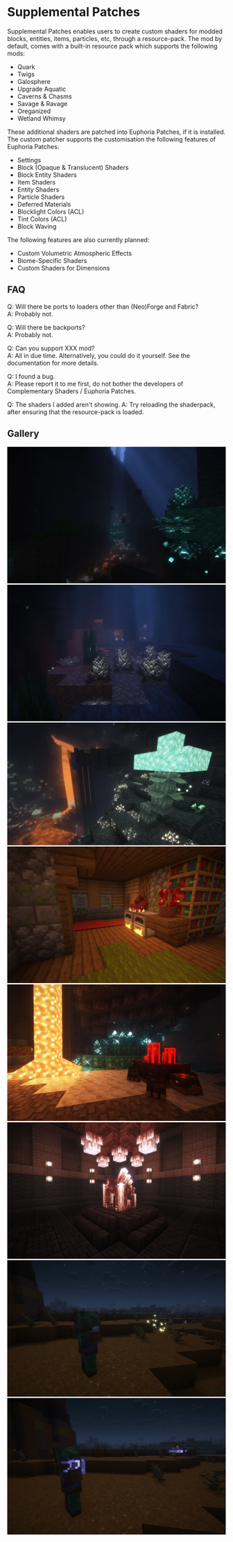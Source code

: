 # Supplemental Patches

Supplemental Patches enables users to create custom shaders for modded blocks, entities, items, particles, etc,
through a resource-pack. The mod by default, comes with a built-in resource pack which supports the following mods:

- Quark
- Twigs
- Galosphere
- Upgrade Aquatic
- Caverns & Chasms
- Savage & Ravage
- Oreganized
- Wetland Whimsy

These additional shaders are patched into Euphoria Patches, if it is installed. The custom patcher supports the customisation the following features of Euphoria Patches:

- Settings
- Block (Opaque & Translucent) Shaders
- Block Entity Shaders
- Item Shaders
- Entity Shaders
- Particle Shaders
- Deferred Materials
- Blocklight Colors (ACL)
- Tint Colors (ACL)
- Block Waving

The following features are also currently planned:

- Custom Volumetric Atmospheric Effects
- Biome-Specific Shaders
- Custom Shaders for Dimensions

## FAQ

Q: Will there be ports to loaders other than (Neo)Forge and Fabric? <br>
A: Probably not.

Q: Will there be backports? <br>
A: Probably not.

Q: Can you support XXX mod? <br>
A: All in due time. Alternatively, you could do it yourself. See the documentation for more details.

Q: I found a bug. <br>
A: Please report it to me first, do not bother the developers of Complementary Shaders / Euphoria Patches.

Q: The shaders I added aren't showing.
A: Try reloading the shaderpack, after ensuring that the resource-pack is loaded.

## Gallery

![Prismarine Coral Crystal (Upgrade Aquatic)](docs/images/prismarine_coral.png)
![Elder Prismarine Coral Crystal (Upgrade Aquatic)](docs/images/elder_prismarine_coral.png)
![Glimmering Weald (Quark)](docs/images/glimmering_weald.png)
![Foxhound (Quark)](docs/images/foxhound.png)
![Oretortoise (Quark)](docs/images/oretortoise.png)
![Pink Salt Shrine (Galosphere)](docs/images/pink_salt_shrine.png)
![Confusion Bolt (Savage & Ravage)](docs/images/confusion_bolt.png)
![Rune Prison (Savage & Ravage)](docs/images/rune_prison.png)
